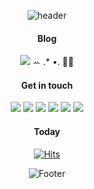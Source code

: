<div align=center>

![header](https://capsule-render.vercel.app/api?type=waving&color=timeGradient&height=170&section=header&text=Welcome!&fontSize=50)


#### Blog     
<a href="https://hyerin6.github.io/"><img src="https://img.shields.io/badge/-Tech%20Blog-black?&style=social&logo=github&link=%22https://hyerin6.github.io/"/></a> ꕀ .* •. ✍🏻    
    
    
#### Get in touch    

<a href="mailto:dev.hyerin@gmail.com">
    <img src="https://img.shields.io/badge/Gmail-d14836?logo=Gmail&style=square&logoColor=white&link=dev.hyerin@gmail.com"/></a>
    
<a href="https://blog.naver.com/hyerin_0611">
    <img src="https://img.shields.io/badge/Blog-00C43B?logo=Naver&style=square&logoColor=white"/></a> 

<a href="https://www.instagram.com/photobyhyerin">
    <img src="https://img.shields.io/badge/Instagram-E4405F?style=square&logo=Instagram&logoColor=white&link=https://www.instagram.com/photobyhyerin"/></a> 

<a href="https://twitter.com/dev_hyerin">
    <img src="https://img.shields.io/badge/twitter-1DA1F2?style=square&logo=twitter&logoColor=white&link=https://twitter.com/dev_hyerin"/></a> 
    
<a href="https://github.com/hannapk">
    <img src="https://img.shields.io/badge/Hanna-black?style=square&logo=github&logoColor=white&link=https://github.com/hannapk"/></a> 
    
<a href="https://www.linkedin.com/in/hyerin6/">
    <img src="https://img.shields.io/badge/Linkedin-blue?style=square&logo=linkedin&logoColor=white&link=https://www.linkedin.com/in/hyerin6/"/></a> 
            
    
    
#### Today    
[![Hits](https://hits.seeyoufarm.com/api/count/incr/badge.svg?url=https%3A%2F%2Fgithub.com%2Fhyerin6&count_bg=black&title_bg=black&icon=github.svg&icon_color=%23FFFFFF&title=&edge_flat=false)](https://hits.seeyoufarm.com)


![Footer](https://capsule-render.vercel.app/api?type=waving&color=timeGradient&height=150&section=footer)
</div>
